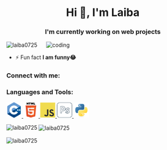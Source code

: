 <h1 align="center">Hi 👋, I'm Laiba</h1>
<h3 align="center">I'm currently working on web projects</h3>
<img align="right" alt="coding" width="400" src="https://i.imgflip.com/9rfpor.gif">
<p align="left"> <img src="https://komarev.com/ghpvc/?username=laiba0725&label=Profile%20views&color=0e75b6&style=flat" alt="laiba0725" /> </p>

- ⚡ Fun fact **I am funny😂**

<h3 align="left">Connect with me:</h3>
<p align="left">
</p>

<h3 align="left">Languages and Tools:</h3>
<p align="left"> <a href="https://www.w3schools.com/cpp/" target="_blank" rel="noreferrer"> <img src="https://raw.githubusercontent.com/devicons/devicon/master/icons/cplusplus/cplusplus-original.svg" alt="cplusplus" width="40" height="40"/> </a> <a href="https://www.w3.org/html/" target="_blank" rel="noreferrer"> <img src="https://raw.githubusercontent.com/devicons/devicon/master/icons/html5/html5-original-wordmark.svg" alt="html5" width="40" height="40"/> </a> <a href="https://developer.mozilla.org/en-US/docs/Web/JavaScript" target="_blank" rel="noreferrer"> <img src="https://raw.githubusercontent.com/devicons/devicon/master/icons/javascript/javascript-original.svg" alt="javascript" width="40" height="40"/> </a> <a href="https://www.photoshop.com/en" target="_blank" rel="noreferrer"> <img src="https://raw.githubusercontent.com/devicons/devicon/master/icons/photoshop/photoshop-line.svg" alt="photoshop" width="40" height="40"/> </a> <a href="https://www.python.org" target="_blank" rel="noreferrer"> <img src="https://raw.githubusercontent.com/devicons/devicon/master/icons/python/python-original.svg" alt="python" width="40" height="40"/> </a> </p>

<p><img align="left" src="https://github-readme-stats.vercel.app/api/top-langs?username=laiba0725&show_icons=true&locale=en&layout=compact" alt="laiba0725" /></p>

<p>&nbsp;<img align="center" src="https://github-readme-stats.vercel.app/api?username=laiba0725&show_icons=true&locale=en" alt="laiba0725" /></p>

<p><img align="center" src="https://github-readme-streak-stats.herokuapp.com/?user=laiba0725&" alt="laiba0725" /></p>
